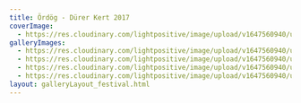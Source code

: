 ```yaml
---
title: Ördög - Dürer Kert 2017
coverImage:
  - https://res.cloudinary.com/lightpositive/image/upload/v1647560940/uploads/%C3%96rd%C3%B6g%20-%20D%C3%BCrer%20Kert%202017/%C3%B6rd%C3%B6g.jpg
galleryImages: 
  - https://res.cloudinary.com/lightpositive/image/upload/v1647560940/uploads/%C3%96rd%C3%B6g%20-%20D%C3%BCrer%20Kert%202017/%C3%B6rd%C3%B6g2.jpg
  - https://res.cloudinary.com/lightpositive/image/upload/v1647560940/uploads/%C3%96rd%C3%B6g%20-%20D%C3%BCrer%20Kert%202017/%C3%B6rd%C3%B6g3.jpg
  - https://res.cloudinary.com/lightpositive/image/upload/v1647560940/uploads/%C3%96rd%C3%B6g%20-%20D%C3%BCrer%20Kert%202017/%C3%B6rd%C3%B6g1.jpg
  - https://res.cloudinary.com/lightpositive/image/upload/v1647560940/uploads/%C3%96rd%C3%B6g%20-%20D%C3%BCrer%20Kert%202017/%C3%B6rd%C3%B6g.jpg
layout: galleryLayout_festival.html
---
```

